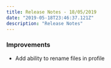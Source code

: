 ```yaml
---
title: Release Notes - 18/05/2019
date: "2019-05-18T23:46:37.121Z"
description: "Release Notes"
---
```


### Improvements

- Add ability to rename files in profile
